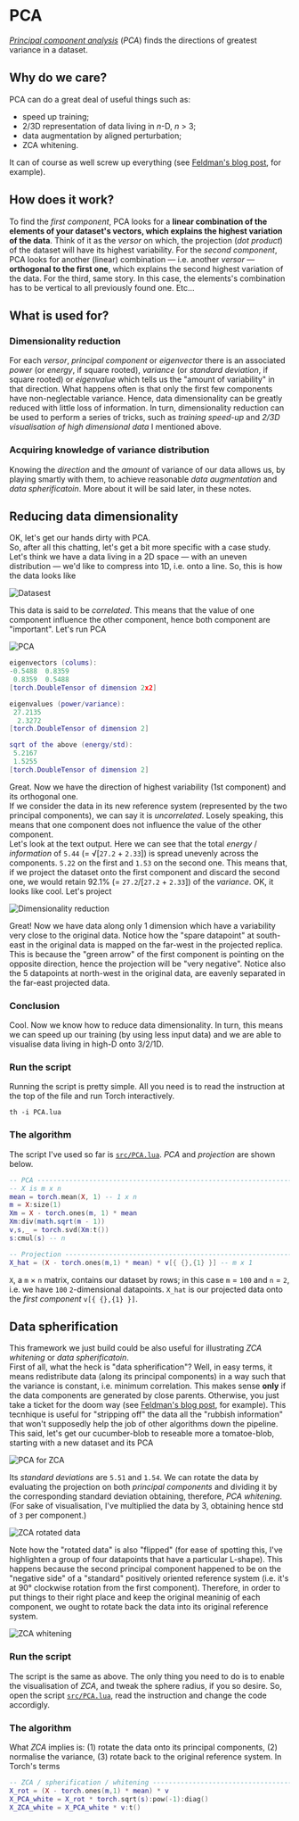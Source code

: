 # PCA
[*Principal component analysis*](http://en.wikipedia.org/wiki/Principal_component_analysis) (*PCA*) finds the directions of greatest variance in a dataset.

## Why do we care?
PCA can do a great deal of useful things such as:

 - speed up training;
 - 2/3D representation of data living in *n*-D, *n* > 3;
 - data augmentation by aligned perturbation;
 - ZCA whitening.

It can of course as well screw up everything (see [Feldman's blog post](http://blog.explainmydata.com/2012/07/should-you-apply-pca-to-your-data.html), for example).

## How does it work?
To find the *first component*, PCA looks for a **linear combination of the elements of your dataset's vectors, which explains the highest variation of the data**. Think of it as the *versor* on which, the projection (*dot product*) of the dataset will have its highest variability.
For the *second component*, PCA looks for another (linear) combination — i.e. another *versor* — **orthogonal to the first one**, which explains the second highest variation of the data.
For the third, same story. In this case, the elements's combination has to be vertical to all previously found one. Etc…

## What is used for?

### Dimensionality reduction
For each *versor*, *principal component* or *eigenvector* there is an associated *power* (or *energy*, if square rooted), *variance* (or *standard deviation*, if square rooted) or *eigenvalue* which tells us the "amount of variability" in that direction. What happens often is that only the first few components have non-neglectable variance. Hence, data dimensionality can be greatly reduced with little loss of information.
In turn, dimensionality reduction can be used to perform a series of tricks, such as *training speed-up* and *2/3D visualisation of high dimensional data* I mentioned above.

### Acquiring knowledge of variance distribution
Knowing the *direction* and the *amount* of variance of our data allows us, by playing smartly with them, to achieve reasonable *data augmentation* and *data spherificatoin*. More about it will be said later, in these notes.

## Reducing data dimensionality
OK, let's get our hands dirty with PCA.  
So, after all this chatting, let's get a bit more specific with a case study.
Let's think we have a data living in a 2D space — with an uneven distribution — we'd like to compress into 1D, i.e. onto a line.
So, this is how the data looks like

![Datasest](img/dataset.png)

This data is said to be *correlated*. This means that the value of one component influence the other component, hence both component are "important". Let's run PCA

![PCA](img/data_pca.png)

```lua
eigenvectors (colums):
-0.5488  0.8359
 0.8359  0.5488
[torch.DoubleTensor of dimension 2x2]

eigenvalues (power/variance):
 27.2135
  2.3272
[torch.DoubleTensor of dimension 2]

sqrt of the above (energy/std):
 5.2167
 1.5255
[torch.DoubleTensor of dimension 2]
```
Great. Now we have the direction of highest variability (1st component) and its orthogonal one.  
If we consider the data in its new reference system (represented by the two principal components), we can say it is *uncorrelated*. Losely speaking, this means that one component does not influence the value of the other component.  
Let's look at the text output. Here we can see that the total *energy* / *information* of `5.44` (= √[`27.2` + `2.33`]) is spread unevenly across the components. `5.22` on the first and `1.53` on the second one. This means that, if we project the dataset onto the first component and discard the second one, we would retain 92.1% (= `27.2`/[`27.2` + `2.33`]) of the *variance*.
OK, it looks like cool. Let's project

![Dimensionality reduction](img/dim_reduction.png)

Great! Now we have data along only 1 dimension which have a variability very close to the original data.
Notice how the "spare datapoint" at south-east in the original data is mapped on the far-west in the projected replica. This is because the "green arrow" of the first component is pointing on the opposite direction, hence the projection will be "very negative".
Notice also the 5 datapoints at north-west in the original data, are eavenly separated in the far-east projected data.

### Conclusion
Cool. Now we know how to reduce data dimensionality. In turn, this means we can speed up our training (by using less input data) and we are able to visualise data living in high-D onto 3/2/1D.

### Run the script
Running the script is pretty simple. All you need is to read the instruction at the top of the file and run Torch interactively.

```
th -i PCA.lua
```

### The algorithm
The script I've used so far is [`src/PCA.lua`](src/PCA.lua). *PCA* and *projection* are shown below.

```lua
-- PCA -------------------------------------------------------------------------
-- X is m x n
mean = torch.mean(X, 1) -- 1 x n
m = X:size(1)
Xm = X - torch.ones(m, 1) * mean
Xm:div(math.sqrt(m - 1))
v,s,_ = torch.svd(Xm:t())
s:cmul(s) -- n

-- Projection ------------------------------------------------------------------
X_hat = (X - torch.ones(m,1) * mean) * v[{ {},{1} }] -- m x 1
```

`X`, a `m` × `n` matrix, contains our dataset by rows; in this case `m` = `100` and `n` = `2`, i.e. we have `100` `2`-dimensional datapoints. `X_hat` is our projected data onto the *first component* `v[{ {},{1} }]`.

## Data spherification
This framework we just build could be also useful for illustrating *ZCA whitening* or *data spherificatoin*.  
First of all, what the heck is "data spherification"? Well, in easy terms, it means redistribute data (along its principal components) in a way such that the variance is constant, i.e. minimum correlation. This makes sense **only** if the data components are generated by close parents. Otherwise, you just take a ticket for the doom way (see [Feldman's blog post](http://blog.explainmydata.com/2012/07/should-you-apply-pca-to-your-data.html), for example). This tecnhique is useful for "stripping off" the data all the "rubbish information" that won't supposedly help the job of other algorithms down the pipeline.  
This said, let's get our cucumber-blob to reseable more a tomatoe-blob, starting with a new dataset and its PCA

![PCA for ZCA](img/zca_data_pca.png)

Its *standard deviations* are `5.51` and `1.54`. We can rotate the data by evaluating the projection on both *principal components* and dividing it by the corresponding standard deviation obtaining, therefore, *PCA whitening*. (For sake of visualisation, I've multiplied the data by 3, obtaining hence std of `3` per component.)

![ZCA rotated data](img/zca_rot.png)

Note how the "rotated data" is also "flipped" (for ease of spotting this, I've highlighten a group of four datapoints that have a particular L-shape). This happens because the second principal component happened to be on the "negative side" of a "standard" positively oriented reference system (i.e. it's at 90° clockwise rotation from the first component). Therefore, in order to put things to their right place and keep the original meaninig of each component, we ought to rotate back the data into its original reference system.

![ZCA whitening](img/zca.png)

### Run the script
The script is the same as above. The only thing you need to do is to enable the visualisation of *ZCA*, and tweak the sphere radius, if you so desire. So, open the script [`src/PCA.lua`](src/PCA.lua), read the instruction and change the code accordigly.

### The algorithm
What *ZCA* implies is: (1) rotate the data onto its principal components, (2) normalise the variance, (3) rotate back to the original reference system. In Torch's terms

```lua
-- ZCA / spherification / whitening -------------------------------------------- 
X_rot = (X - torch.ones(m,1) * mean) * v
X_PCA_white = X_rot * torch.sqrt(s):pow(-1):diag()
X_ZCA_white = X_PCA_white * v:t()
```
